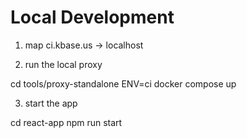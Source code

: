 # Local Development

1. map ci.kbase.us -> localhost

2. run the local proxy

cd tools/proxy-standalone
ENV=ci docker compose up

3. start the app

cd react-app
npm run start